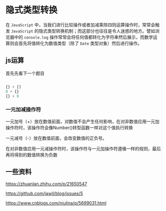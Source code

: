 # 隐式类型转换

在 `JavaScript` 中，当我们进行比较操作或者加减乘除四则运算操作时，常常会触发 `JavaScript` 的隐式类型转换机制；而这部分也往往是令人迷惑的地方。譬如浏览器中的 `console.log` 操作常常会将任何值都转化为字符串然后展示，而数学运算则会首先将值转化为数值类型（除了 `Date` 类型对象）然后进行操作。

## js运算

首先先看下一个题目

```javascript

{} + []
0 + {}
{} + 0

```

### 一元加减操作符

一元加号（+）放在数值前面，对数值不会产生任何影响，在对非数值应用一元加操作符时，该操作符会像Number()转型函数一样对这个值执行转换

一元减号（-）放在数值前面，会改变数值的正负号。

在对非数值应用一元减操作符时，该操作符与一元加操作符遵循一样的规则，最后再将得到的数值转换为负数


## 一些资料

https://zhuanlan.zhihu.com/p/21650547

https://github.com/jawil/blog/issues/5

https://www.cnblogs.com/niulina/p/5699031.html